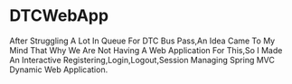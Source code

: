 # DTCWebApp
After Struggling A Lot In Queue For DTC Bus Pass,An Idea Came To My Mind 
That Why We Are Not Having A Web Application For This,So I Made An
Interactive Registering,Login,Logout,Session Managing Spring MVC
Dynamic Web Application.
